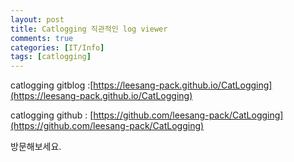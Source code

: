 ```yaml
---
layout: post
title: Catlogging 직관적인 log viewer
comments: true
categories: [IT/Info]
tags: [catlogging]
---
```


catlogging gitblog :[https://leesang-pack.github.io/CatLogging](https://leesang-pack.github.io/CatLogging)

catlogging github : [https://github.com/leesang-pack/CatLogging](https://github.com/leesang-pack/CatLogging)

방문해보세요.
